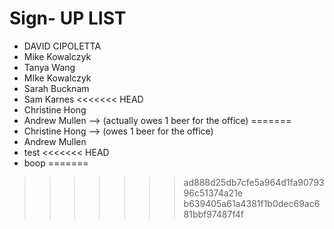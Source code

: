 # Sign- UP LIST

* DAVID CIPOLETTA
* Mike Kowalczyk
* Tanya Wang
* MIke Kowalczyk
* Sarah Bucknam
* Sam Karnes
<<<<<<< HEAD
* Christine Hong
* Andrew Mullen --> (actually owes 1 beer for the office)
=======
* Christine Hong --> (owes 1 beer for the office)
* Andrew Mullen
* test
<<<<<<< HEAD
* boop
=======
>>>>>>> ad888d25db7cfe5a964d1fa9079396c51374a21e
>>>>>>> b639405a61a4381f1b0dec69ac681bbf97487f4f
